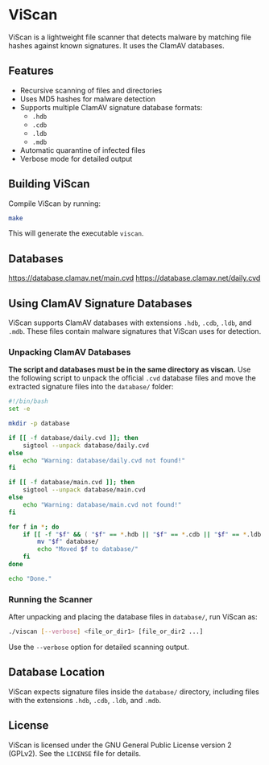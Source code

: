 # ViScan

ViScan is a lightweight file scanner that detects malware by matching file hashes against known signatures. It uses the ClamAV databases.

## Features

- Recursive scanning of files and directories  
- Uses MD5 hashes for malware detection  
- Supports multiple ClamAV signature database formats:  
  - `.hdb`  
  - `.cdb`  
  - `.ldb`  
  - `.mdb`  
- Automatic quarantine of infected files  
- Verbose mode for detailed output

## Building ViScan

Compile ViScan by running:

```bash
make
````

This will generate the executable `viscan`.

## Databases
https://database.clamav.net/main.cvd
https://database.clamav.net/daily.cvd 

## Using ClamAV Signature Databases

ViScan supports ClamAV databases with extensions `.hdb`, `.cdb`, `.ldb`, and `.mdb`. These files contain malware signatures that ViScan uses for detection.

### Unpacking ClamAV Databases

**The script and databases must be in the same directory as viscan.**
Use the following script to unpack the official `.cvd` database files and move the extracted signature files into the `database/` folder:

```bash
#!/bin/bash
set -e

mkdir -p database

if [[ -f database/daily.cvd ]]; then
    sigtool --unpack database/daily.cvd
else
    echo "Warning: database/daily.cvd not found!"
fi

if [[ -f database/main.cvd ]]; then
    sigtool --unpack database/main.cvd
else
    echo "Warning: database/main.cvd not found!"
fi

for f in *; do
    if [[ -f "$f" && ( "$f" == *.hdb || "$f" == *.cdb || "$f" == *.ldb || "$f" == *.mdb ) ]]; then
        mv "$f" database/
        echo "Moved $f to database/"
    fi
done

echo "Done."
```

### Running the Scanner

After unpacking and placing the database files in `database/`, run ViScan as:

```bash
./viscan [--verbose] <file_or_dir1> [file_or_dir2 ...]
```

Use the `--verbose` option for detailed scanning output.

## Database Location

ViScan expects signature files inside the `database/` directory, including files with the extensions `.hdb`, `.cdb`, `.ldb`, and `.mdb`.

## License

ViScan is licensed under the GNU General Public License version 2 (GPLv2). See the `LICENSE` file for details.
